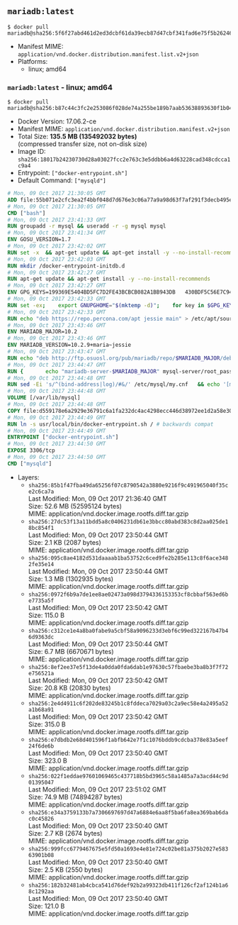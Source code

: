 ## `mariadb:latest`

```console
$ docker pull mariadb@sha256:5f6f27abd461d2ed3dcbf61da39ecb87d47cbf341fad6e75f5b26246d9a44522
```

-	Manifest MIME: `application/vnd.docker.distribution.manifest.list.v2+json`
-	Platforms:
	-	linux; amd64

### `mariadb:latest` - linux; amd64

```console
$ docker pull mariadb@sha256:b87c44c3fc2e253086f028de74a255be189b7aab53638893630f1b0411b1f5a2
```

-	Docker Version: 17.06.2-ce
-	Manifest MIME: `application/vnd.docker.distribution.manifest.v2+json`
-	Total Size: **135.5 MB (135492032 bytes)**  
	(compressed transfer size, not on-disk size)
-	Image ID: `sha256:18017b24230730d28a03027fcc2e763c3e5ddbb6a4d63228cad348cdcca1c9a4`
-	Entrypoint: `["docker-entrypoint.sh"]`
-	Default Command: `["mysqld"]`

```dockerfile
# Mon, 09 Oct 2017 21:30:05 GMT
ADD file:55b071e2cfc3ea2f4bbf048d7d676e3c06a77a9a98d63f7af291f3decb495ec8 in / 
# Mon, 09 Oct 2017 21:30:05 GMT
CMD ["bash"]
# Mon, 09 Oct 2017 23:41:33 GMT
RUN groupadd -r mysql && useradd -r -g mysql mysql
# Mon, 09 Oct 2017 23:41:34 GMT
ENV GOSU_VERSION=1.7
# Mon, 09 Oct 2017 23:42:02 GMT
RUN set -x 	&& apt-get update && apt-get install -y --no-install-recommends ca-certificates wget && rm -rf /var/lib/apt/lists/* 	&& wget -O /usr/local/bin/gosu "https://github.com/tianon/gosu/releases/download/$GOSU_VERSION/gosu-$(dpkg --print-architecture)" 	&& wget -O /usr/local/bin/gosu.asc "https://github.com/tianon/gosu/releases/download/$GOSU_VERSION/gosu-$(dpkg --print-architecture).asc" 	&& export GNUPGHOME="$(mktemp -d)" 	&& gpg --keyserver ha.pool.sks-keyservers.net --recv-keys B42F6819007F00F88E364FD4036A9C25BF357DD4 	&& gpg --batch --verify /usr/local/bin/gosu.asc /usr/local/bin/gosu 	&& rm -r "$GNUPGHOME" /usr/local/bin/gosu.asc 	&& chmod +x /usr/local/bin/gosu 	&& gosu nobody true 	&& apt-get purge -y --auto-remove ca-certificates wget
# Mon, 09 Oct 2017 23:42:03 GMT
RUN mkdir /docker-entrypoint-initdb.d
# Mon, 09 Oct 2017 23:42:27 GMT
RUN apt-get update && apt-get install -y --no-install-recommends 		apt-transport-https ca-certificates 		pwgen 	&& rm -rf /var/lib/apt/lists/*
# Mon, 09 Oct 2017 23:42:27 GMT
ENV GPG_KEYS=199369E5404BD5FC7D2FE43BCBCB082A1BB943DB 	430BDF5C56E7C94E848EE60C1C4CBDCDCD2EFD2A 	4D1BB29D63D98E422B2113B19334A25F8507EFA5
# Mon, 09 Oct 2017 23:42:33 GMT
RUN set -ex; 	export GNUPGHOME="$(mktemp -d)"; 	for key in $GPG_KEYS; do 		gpg --keyserver ha.pool.sks-keyservers.net --recv-keys "$key"; 	done; 	gpg --export $GPG_KEYS > /etc/apt/trusted.gpg.d/mariadb.gpg; 	rm -r "$GNUPGHOME"; 	apt-key list
# Mon, 09 Oct 2017 23:42:33 GMT
RUN echo "deb https://repo.percona.com/apt jessie main" > /etc/apt/sources.list.d/percona.list 	&& { 		echo 'Package: *'; 		echo 'Pin: release o=Percona Development Team'; 		echo 'Pin-Priority: 998'; 	} > /etc/apt/preferences.d/percona
# Mon, 09 Oct 2017 23:43:46 GMT
ENV MARIADB_MAJOR=10.2
# Mon, 09 Oct 2017 23:43:46 GMT
ENV MARIADB_VERSION=10.2.9+maria~jessie
# Mon, 09 Oct 2017 23:43:47 GMT
RUN echo "deb http://ftp.osuosl.org/pub/mariadb/repo/$MARIADB_MAJOR/debian jessie main" > /etc/apt/sources.list.d/mariadb.list 	&& { 		echo 'Package: *'; 		echo 'Pin: release o=MariaDB'; 		echo 'Pin-Priority: 999'; 	} > /etc/apt/preferences.d/mariadb
# Mon, 09 Oct 2017 23:44:47 GMT
RUN { 		echo "mariadb-server-$MARIADB_MAJOR" mysql-server/root_password password 'unused'; 		echo "mariadb-server-$MARIADB_MAJOR" mysql-server/root_password_again password 'unused'; 	} | debconf-set-selections 	&& apt-get update 	&& apt-get install -y 		"mariadb-server=$MARIADB_VERSION" 		percona-xtrabackup-24 		socat 	&& rm -rf /var/lib/apt/lists/* 	&& sed -ri 's/^user\s/#&/' /etc/mysql/my.cnf /etc/mysql/conf.d/* 	&& rm -rf /var/lib/mysql && mkdir -p /var/lib/mysql /var/run/mysqld 	&& chown -R mysql:mysql /var/lib/mysql /var/run/mysqld 	&& chmod 777 /var/run/mysqld
# Mon, 09 Oct 2017 23:44:48 GMT
RUN sed -Ei 's/^(bind-address|log)/#&/' /etc/mysql/my.cnf 	&& echo '[mysqld]\nskip-host-cache\nskip-name-resolve' > /etc/mysql/conf.d/docker.cnf
# Mon, 09 Oct 2017 23:44:48 GMT
VOLUME [/var/lib/mysql]
# Mon, 09 Oct 2017 23:44:48 GMT
COPY file:d559178e6a2929e36791c6a1fa232dc4ac4298ecc446d38972ee1d2a58e30621 in /usr/local/bin/ 
# Mon, 09 Oct 2017 23:44:49 GMT
RUN ln -s usr/local/bin/docker-entrypoint.sh / # backwards compat
# Mon, 09 Oct 2017 23:44:49 GMT
ENTRYPOINT ["docker-entrypoint.sh"]
# Mon, 09 Oct 2017 23:44:50 GMT
EXPOSE 3306/tcp
# Mon, 09 Oct 2017 23:44:50 GMT
CMD ["mysqld"]
```

-	Layers:
	-	`sha256:85b1f47fba49da65256f07c8790542a3880e9216f9c491965040f35ce2c6ca7a`  
		Last Modified: Mon, 09 Oct 2017 21:36:40 GMT  
		Size: 52.6 MB (52595124 bytes)  
		MIME: application/vnd.docker.image.rootfs.diff.tar.gzip
	-	`sha256:27dc53f13a11bdd5a8c0406231db61e3bbcc80abd383c8d2aa025de18bc854f1`  
		Last Modified: Mon, 09 Oct 2017 23:50:44 GMT  
		Size: 2.1 KB (2087 bytes)  
		MIME: application/vnd.docker.image.rootfs.diff.tar.gzip
	-	`sha256:095c8ae4182d531daaaab1ba53752c6ced9fe2b285e113c8f6ace3482fe35e14`  
		Last Modified: Mon, 09 Oct 2017 23:50:44 GMT  
		Size: 1.3 MB (1302935 bytes)  
		MIME: application/vnd.docker.image.rootfs.diff.tar.gzip
	-	`sha256:0972f6b9a7de1ee8ae02473a098d3794336153353cf8cbbaf563ed6be7735a5f`  
		Last Modified: Mon, 09 Oct 2017 23:50:42 GMT  
		Size: 115.0 B  
		MIME: application/vnd.docker.image.rootfs.diff.tar.gzip
	-	`sha256:c312ce1e4a8ba0fabe9a5cbf58a9096233d3ebf6c99ed322167b47b46d9363dc`  
		Last Modified: Mon, 09 Oct 2017 23:50:44 GMT  
		Size: 6.7 MB (6670671 bytes)  
		MIME: application/vnd.docker.image.rootfs.diff.tar.gzip
	-	`sha256:8ef2ee37e5f13de4a0dda0fda6dab1e97630c57fbaebe3ba8b3f7f72e756521a`  
		Last Modified: Mon, 09 Oct 2017 23:50:42 GMT  
		Size: 20.8 KB (20830 bytes)  
		MIME: application/vnd.docker.image.rootfs.diff.tar.gzip
	-	`sha256:2e4d4911c6f202de83245b1c8fddeca7029a03c2a9ec58e4a2495a52a1b68a91`  
		Last Modified: Mon, 09 Oct 2017 23:50:42 GMT  
		Size: 315.0 B  
		MIME: application/vnd.docker.image.rootfs.diff.tar.gzip
	-	`sha256:e7dbdb2e68d401596f1abfb642e7f1c1076bddb9cdcba378e83a5eef24f6de6b`  
		Last Modified: Mon, 09 Oct 2017 23:50:40 GMT  
		Size: 323.0 B  
		MIME: application/vnd.docker.image.rootfs.diff.tar.gzip
	-	`sha256:022f1eddae97601069465c437718b5bd3965c58a1485a7a3acd44c9d01395047`  
		Last Modified: Mon, 09 Oct 2017 23:51:02 GMT  
		Size: 74.9 MB (74894287 bytes)  
		MIME: application/vnd.docker.image.rootfs.diff.tar.gzip
	-	`sha256:e34a3759133b7a7306697697d47a6884e6aa8f5ba6fa8ea369bab6dac0c45826`  
		Last Modified: Mon, 09 Oct 2017 23:50:40 GMT  
		Size: 2.7 KB (2674 bytes)  
		MIME: application/vnd.docker.image.rootfs.diff.tar.gzip
	-	`sha256:999fcc6779467675e5fd50a1693e4e81e724c02be81a375b2027e58363901b08`  
		Last Modified: Mon, 09 Oct 2017 23:50:40 GMT  
		Size: 2.5 KB (2550 bytes)  
		MIME: application/vnd.docker.image.rootfs.diff.tar.gzip
	-	`sha256:182b32481ab4cbca541d76def92b2a99323db411f126cf2af124b1a68c1292aa`  
		Last Modified: Mon, 09 Oct 2017 23:50:40 GMT  
		Size: 121.0 B  
		MIME: application/vnd.docker.image.rootfs.diff.tar.gzip

